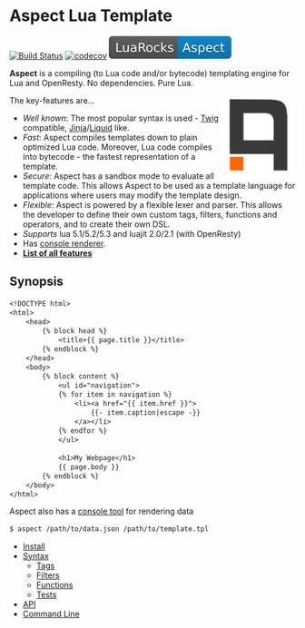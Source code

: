 Aspect Lua Template
===================

[![Build Status](https://travis-ci.org/unifire-app/aspect.svg?branch=master)](https://travis-ci.org/unifire-app/aspect)
[![codecov](https://codecov.io/gh/unifire-app/aspect/branch/master/graph/badge.svg)](https://codecov.io/gh/unifire-app/aspect)
[![Luarocks](./assets/luarocks.svg)](https://luarocks.org/modules/unifire/aspect)

<!-- {% raw %} -->

**Aspect** is a compiling (to Lua code and/or bytecode) templating engine for Lua and OpenResty. No dependencies. Pure Lua.

<img align="right" src="./assets/aspect.png" width="128">

The key-features are...
* _Well known_: The most popular syntax is used - 
  [Twig](https://twig.symfony.com/doc/2.x/templates.html) compatible, [Jinja](https://jinja.palletsprojects.com/en/2.10.x/templates/)/[Liquid](https://shopify.github.io/liquid/) like.
* _Fast_: Aspect compiles templates down to plain optimized Lua code. 
  Moreover, Lua code compiles into bytecode - the fastest representation of a template.
* _Secure_: Aspect has a sandbox mode to evaluate all template code. 
  This allows Aspect to be used as a template language for applications where users may modify the template design.
* _Flexible_: Aspect is powered by a flexible lexer and parser. 
  This allows the developer to define their own custom tags, filters, functions and operators, and to create their own DSL.
* _Supports_ lua 5.1/5.2/5.3 and luajit 2.0/2.1 (with OpenResty)
* Has [console renderer](./docs/cli.md).
* **[List of all features](./docs/features.md)**

Synopsis
--------

```twig
<!DOCTYPE html>
<html>
    <head>
        {% block head %}
            <title>{{ page.title }}</title>
        {% endblock %}
    </head>
    <body>
        {% block content %}
            <ul id="navigation">
            {% for item in navigation %}
                <li><a href="{{ item.href }}">
                    {{- item.caption|escape -}}
                </a></li>
            {% endfor %}
            </ul>
    
            <h1>My Webpage</h1>
            {{ page.body }}
        {% endblock %}
    </body>
</html>
```

Aspect also has a [console tool](./docs/cli.md) for rendering data

```bash
$ aspect /path/to/data.json /path/to/template.tpl
```

* [Install](./docs/installation.md)
* [Syntax](./docs/syntax.md)
  * [Tags](./docs/tags.md)
  * [Filters](./docs/filters.md)
  * [Functions](./docs/funcs.md)
  * [Tests](./docs/tests.md)
* [API](./docs/api.md)
* [Command Line](./docs/cli.md)

<!-- {% endraw %} -->